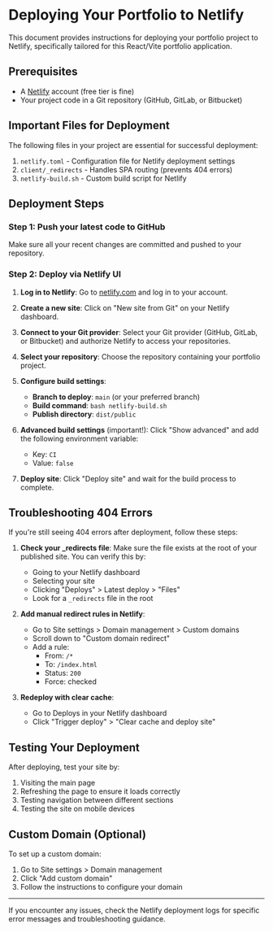 # Deploying Your Portfolio to Netlify

This document provides instructions for deploying your portfolio project to Netlify, specifically tailored for this React/Vite portfolio application.

## Prerequisites

- A [Netlify](https://www.netlify.com/) account (free tier is fine)
- Your project code in a Git repository (GitHub, GitLab, or Bitbucket)

## Important Files for Deployment

The following files in your project are essential for successful deployment:

1. `netlify.toml` - Configuration file for Netlify deployment settings
2. `client/_redirects` - Handles SPA routing (prevents 404 errors)
3. `netlify-build.sh` - Custom build script for Netlify

## Deployment Steps

### Step 1: Push your latest code to GitHub

Make sure all your recent changes are committed and pushed to your repository.

### Step 2: Deploy via Netlify UI

1. **Log in to Netlify**:
   Go to [netlify.com](https://www.netlify.com/) and log in to your account.

2. **Create a new site**:
   Click on "New site from Git" on your Netlify dashboard.

3. **Connect to your Git provider**:
   Select your Git provider (GitHub, GitLab, or Bitbucket) and authorize Netlify to access your repositories.

4. **Select your repository**:
   Choose the repository containing your portfolio project.

5. **Configure build settings**:
   - **Branch to deploy**: `main` (or your preferred branch)
   - **Build command**: `bash netlify-build.sh`
   - **Publish directory**: `dist/public`

6. **Advanced build settings** (important!):
   Click "Show advanced" and add the following environment variable:
   - Key: `CI`
   - Value: `false`

7. **Deploy site**:
   Click "Deploy site" and wait for the build process to complete.

## Troubleshooting 404 Errors

If you're still seeing 404 errors after deployment, follow these steps:

1. **Check your _redirects file**:
   Make sure the file exists at the root of your published site. You can verify this by:
   - Going to your Netlify dashboard
   - Selecting your site
   - Clicking "Deploys" > Latest deploy > "Files"
   - Look for a `_redirects` file in the root

2. **Add manual redirect rules in Netlify**:
   - Go to Site settings > Domain management > Custom domains
   - Scroll down to "Custom domain redirect"
   - Add a rule:
     - From: `/*`
     - To: `/index.html`
     - Status: `200`
     - Force: checked

3. **Redeploy with clear cache**:
   - Go to Deploys in your Netlify dashboard
   - Click "Trigger deploy" > "Clear cache and deploy site"

## Testing Your Deployment

After deploying, test your site by:
1. Visiting the main page
2. Refreshing the page to ensure it loads correctly
3. Testing navigation between different sections
4. Testing the site on mobile devices

## Custom Domain (Optional)

To set up a custom domain:
1. Go to Site settings > Domain management
2. Click "Add custom domain"
3. Follow the instructions to configure your domain

---

If you encounter any issues, check the Netlify deployment logs for specific error messages and troubleshooting guidance.